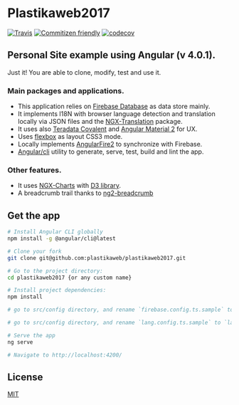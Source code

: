 # Plastikaweb2017

[![Travis](https://img.shields.io/travis/plastikaweb/plastikaweb2017.svg)](https://travis-ci.org/plastikaweb/plastikaweb2017)
[![Commitizen friendly](https://img.shields.io/badge/commitizen-friendly-brightgreen.svg)](http://commitizen.github.io/cz-cli/)
[![codecov](https://codecov.io/gh/plastikaweb/plastikaweb2017/branch/master/graph/badge.svg)](https://codecov.io/gh/plastikaweb/plastikaweb2017)

## Personal Site example using Angular (v 4.0.1).
Just it! You are able to clone, modify, test and use it.

### Main packages and applications.
- This application relies on [Firebase Database](https://firebase.google.com/) as data store mainly. 
- It implements I18N with browser language detection and translation locally via JSON files and the [NGX-Translation](https://github.com/ngx-translate/core) package.
- It uses also [Teradata Covalent](https://teradata.github.io/covalent) and [Angular Material 2](https://github.com/angular/material2) for UX. 
- Uses [flexbox](https://www.w3.org/TR/css-flexbox-1) as layout CSS3 mode.
- Locally implements [AngularFire2](https://github.com/angular/angularfire2) to synchronize with Firebase.
- [Angular/cli](https://cli.angular.io/) utility to generate, serve, test, build and lint the app.

### Other features.
- It uses [NGX-Charts](https://swimlane.gitbooks.io/ngx-charts/content/) with [D3 library](https://d3js.org/).
- A breadcrumb trail thanks to [ng2-breadcrumb](https://github.com/gmostert/ng2-breadcrumb)

## Get the app
```sh
# Install Angular CLI globally
npm install -g @angular/cli@latest

# Clone your fork
git clone git@github.com:plastikaweb/plastikaweb2017.git

# Go to the project directory:
cd plastikaweb2017 {or any custom name}

# Install project dependencies:
npm install

# go to src/config directory, and rename `firebase.config.ts.sample` to `firebase.config.ts`. Fill with your firebase database data.

# go to src/config directory, and rename `lang.config.ts.sample` to `lang.config.ts`. Fill with your app languages.

# Serve the app
ng serve

# Navigate to http://localhost:4200/

```

License
----

[MIT](https://github.com/plastikaweb/plastikaweb2017/blob/master/LICENSE.md)
